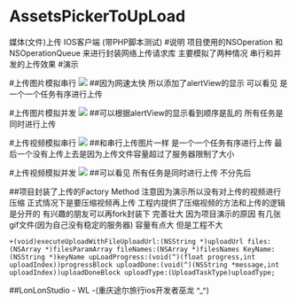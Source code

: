 # AssetsPickerToUpLoad
媒体(文件)上传 IOS客户端 (带PHP脚本测试)
#说明
项目使用的NSOperation 和 NSOperationQueue 来进行封装网络上传请求库
主要模拟了两种情况 串行和并发的上传效果
#演示

#上传图片模拟串行
 ![](https://github.com/HotWordland/AssetsPickerToUpLoad/blob/master/演示说明/orderTask.gif)
##因为网速太快 所以添加了alertView的显示 可以看见 是一个一个任务有序进行上传

#上传图片模拟并发
 ![](https://github.com/HotWordland/AssetsPickerToUpLoad/blob/master/演示说明/complicationTask.gif)
##可以根据alertView的显示看到顺序是乱的 所有任务是同时进行上传


#上传视频模拟串行
 ![](https://github.com/HotWordland/AssetsPickerToUpLoad/blob/master/演示说明/orderVideoTask.gif)
##和串行上传图片一样 是一个一个任务有序进行上传 最后一个没有上传上去是因为上传文件容量超过了服务器限制了大小

#上传视频模拟并发
 ![](https://github.com/HotWordland/AssetsPickerToUpLoad/blob/master/演示说明/complicationVideoTask.gif)
##可以看见 所有任务是同时进行上传 不分先后

##项目封装了上传的Factory Method 注意因为演示所以没有对上传的视频进行压缩 正式情况下是要压缩视频再上传 工程内提供了压缩视频的方法和上传的逻辑是分开的 有兴趣的朋友可以再fork封装下 完善壮大 因为项目演示的原因 有几张gif文件(因为自己没有稳定的服务器) 容量有点大 但是工程不大
```
+(void)executeUploadWithFileUploadUrl:(NSString *)uploadUrl files:(NSArray *)filesParamArray fileNames:(NSArray *)filesNames KeyName:(NSString *)keyName upLoadProgress:(void(^)(float progress,int uploadIndex))progressBlock uploadDone:(void(^)(NSString *message,int uploadIndex))uploadDoneBlock uploadType:(UploadTaskType)uploadType;
```

##LonLonStudio - WL -(重庆途尔旅行ios开发者巫龙 ^_^)

